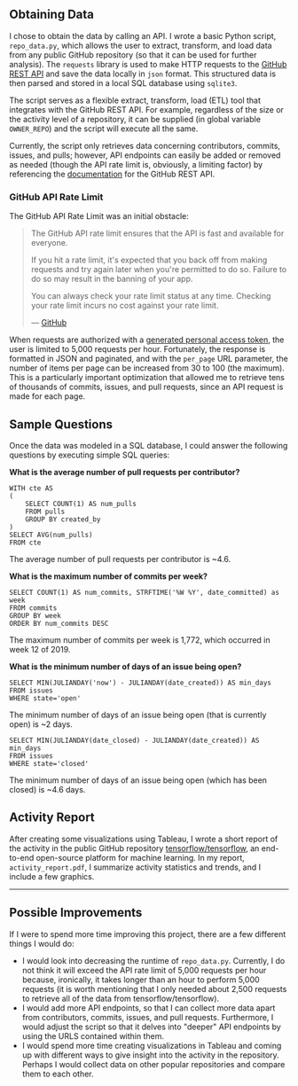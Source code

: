 ## Obtaining Data
I chose to obtain the data by calling an API. I wrote a basic Python script, `repo_data.py`, which allows the user to extract, transform, and load data from any public GitHub repository (so that it can be used for further analysis). The `requests` library is used to make HTTP requests to the [GitHub REST API](https://docs.github.com/en/rest) and save the data locally in `json` format. This structured data is then parsed and stored in a local SQL database using `sqlite3`.

The script serves as a flexible extract, transform, load (ETL) tool that integrates with the GitHub REST API. For example, regardless of the size or the activity level of a repository, it can be supplied (in global variable `OWNER_REPO`) and the script will execute all the same.

Currently, the script only retrieves data concerning contributors, commits, issues, and pulls; however, API endpoints can easily be added or removed as needed (though the API rate limit is, obviously, a limiting factor) by referencing the [documentation](https://docs.github.com/en/rest/reference) for the GitHub REST API.

### GitHub API Rate Limit
The GitHub API Rate Limit was an initial obstacle:
> The GitHub API rate limit ensures that the API is fast and available for everyone.
> 
> If you hit a rate limit, it's expected that you back off from making requests and try again later when you're permitted to do so. Failure to do so may result in the banning of your app.
> 
> You can always check your rate limit status at any time. Checking your rate limit incurs no cost against your rate limit.
> 
> &mdash; [GitHub](https://docs.github.com/en/rest/guides/best-practices-for-integrators#dealing-with-rate-limits)

When requests are authorized with a [generated personal access token](https://github.com/settings/tokens), the user is limited to 5,000 requests per hour. Fortunately, the response is formatted in JSON and paginated, and with the `per_page` URL parameter, the number of items per page can be increased from 30 to 100 (the maximum). This is a particularly important optimization that allowed me to retrieve tens of thousands of commits, issues, and pull requests, since an API request is made for each page.

## Sample Questions
Once the data was modeled in a SQL database, I could answer the following questions by executing simple SQL queries:

**What is the average number of pull requests per contributor?**
```
WITH cte AS 
(
	SELECT COUNT(1) AS num_pulls  
	FROM pulls 
	GROUP BY created_by
)
SELECT AVG(num_pulls) 
FROM cte
```
The average number of pull requests per contributor is ~4.6.

**What is the maximum number of commits per week?**
```
SELECT COUNT(1) AS num_commits, STRFTIME('%W %Y', date_committed) as week 
FROM commits 
GROUP BY week
ORDER BY num_commits DESC
```
The maximum number of commits per week is 1,772, which occurred in week 12 of 2019.

**What is the minimum number of days of an issue being open?**
```
SELECT MIN(JULIANDAY('now') - JULIANDAY(date_created)) AS min_days 
FROM issues 
WHERE state='open'
```
The minimum number of days of an issue being open (that is currently open) is ~2 days.
```
SELECT MIN(JULIANDAY(date_closed) - JULIANDAY(date_created)) AS min_days 
FROM issues 
WHERE state='closed'
```
The minimum number of days of an issue being open (which has been closed) is ~4.6 days.

## Activity Report
After creating some visualizations using Tableau, I wrote a short report of the activity in the public GitHub repository [tensorflow/tensorflow](https://github.com/tensorflow/tensorflow), an end-to-end open-source platform for machine learning. In my report, `activity_report.pdf`, I summarize activity statistics and trends, and I include a few graphics.

---

## Possible Improvements
If I were to spend more time improving this project, there are a few different things I would do:
- I would look into decreasing the runtime of `repo_data.py`. Currently, I do not think it will exceed the API rate limit of 5,000 requests per hour because, ironically, it takes longer than an hour to perform 5,000 requests (it is worth mentioning that I only needed about 2,500 requests to retrieve all of the data from tensorflow/tensorflow).
- I would add more API endpoints, so that I can collect more data apart from contributors, commits, issues, and pull requests. Furthermore, I would adjust the script so that it delves into "deeper" API endpoints by using the URLS contained within them.
- I would spend more time creating visualizations in Tableau and coming up with different ways to give insight into the activity in the repository. Perhaps I would collect data on other popular repositories and compare them to each other.
